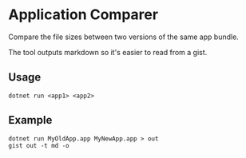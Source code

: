 # Application Comparer

Compare the file sizes between two versions of the same app bundle.

The tool outputs markdown so it's easier to read from a gist.

## Usage

```shell
dotnet run <app1> <app2>
```

## Example

```shell
dotnet run MyOldApp.app MyNewApp.app > out
gist out -t md -o
```
